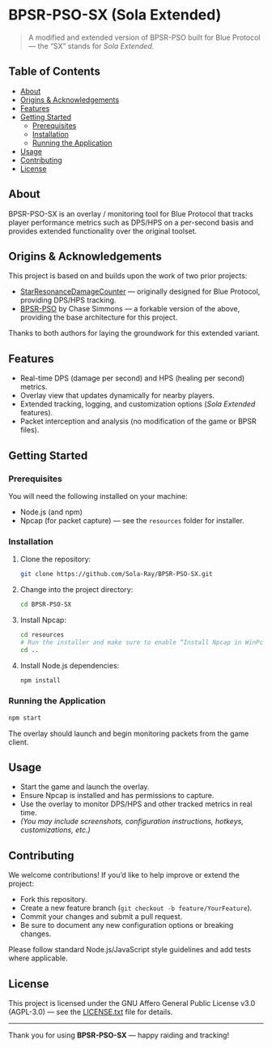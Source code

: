 # BPSR-PSO-SX (Sola Extended)

> A modified and extended version of BPSR-PSO built for Blue Protocol — the “SX” stands for *Sola Extended*.

## Table of Contents
- [About](#about)  
- [Origins & Acknowledgements](#origins--acknowledgements)  
- [Features](#features)  
- [Getting Started](#getting-started)  
  - [Prerequisites](#prerequisites)  
  - [Installation](#installation)  
  - [Running the Application](#running-the-application)  
- [Usage](#usage)  
- [Contributing](#contributing)  
- [License](#license)  

## About  
BPSR-PSO-SX is an overlay / monitoring tool for Blue Protocol that tracks player performance metrics such as DPS/HPS on a per-second basis and provides extended functionality over the original toolset.

## Origins & Acknowledgements  
This project is based on and builds upon the work of two prior projects:  
- [StarResonanceDamageCounter](https://github.com/dmlgzs/StarResonanceDamageCounter) — originally designed for Blue Protocol, providing DPS/HPS tracking.  
- [BPSR-PSO](https://github.com/Chase-Simmons/BPSR-PSO.git) by Chase Simmons — a forkable version of the above, providing the base architecture for this project.

Thanks to both authors for laying the groundwork for this extended variant.

## Features  
- Real-time DPS (damage per second) and HPS (healing per second) metrics.  
- Overlay view that updates dynamically for nearby players.  
- Extended tracking, logging, and customization options (*Sola Extended* features).  
- Packet interception and analysis (no modification of the game or BPSR files).

## Getting Started  

### Prerequisites  
You will need the following installed on your machine:  
- Node.js (and npm)  
- Npcap (for packet capture) — see the `resources` folder for installer.

### Installation  
1. Clone the repository:  
   ```bash
   git clone https://github.com/Sola-Ray/BPSR-PSO-SX.git
   ```
2. Change into the project directory:  
   ```bash
   cd BPSR-PSO-SX
   ```
3. Install Npcap:  
   ```bash
   cd resources
   # Run the installer and make sure to enable “Install Npcap in WinPcap API-compatible Mode”
   cd ..
   ```
4. Install Node.js dependencies:  
   ```bash
   npm install
   ```

### Running the Application  
```bash
npm start
```

The overlay should launch and begin monitoring packets from the game client.

## Usage  
- Start the game and launch the overlay.  
- Ensure Npcap is installed and has permissions to capture.  
- Use the overlay to monitor DPS/HPS and other tracked metrics in real time.  
- *(You may include screenshots, configuration instructions, hotkeys, customizations, etc.)*

## Contributing  
We welcome contributions! If you’d like to help improve or extend the project:  
- Fork this repository.  
- Create a new feature branch (`git checkout -b feature/YourFeature`).  
- Commit your changes and submit a pull request.  
- Be sure to document any new configuration options or breaking changes.

Please follow standard Node.js/JavaScript style guidelines and add tests where applicable.

## License  
This project is licensed under the GNU Affero General Public License v3.0 (AGPL-3.0) — see the [LICENSE.txt](LICENSE.txt) file for details.

---

Thank you for using **BPSR-PSO-SX** — happy raiding and tracking!
